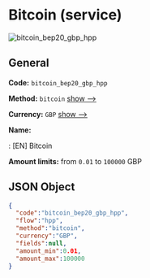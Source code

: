 
# Bitcoin (service) 
![bitcoin_bep20_gbp_hpp](https://static.openfintech.io/payment_methods/bitcoin_bep20_gbp_hpp/logo.svg?w=400&c=v0.59.26#w200)  

## General 
 
**Code:** `bitcoin_bep20_gbp_hpp` 
 
**Method:** `bitcoin` 
 [show -->](/payment-methods/bitcoin/) 
 
**Currency:** `GBP` [show -->](/currencies/GBP/) 
 
**Name:** 
 
:	[EN] Bitcoin 
 
**Amount limits:** from `0.01` to `100000` GBP 

## JSON Object 

```json
{
  "code":"bitcoin_bep20_gbp_hpp",
  "flow":"hpp",
  "method":"bitcoin",
  "currency":"GBP",
  "fields":null,
  "amount_min":0.01,
  "amount_max":100000
}
```  
